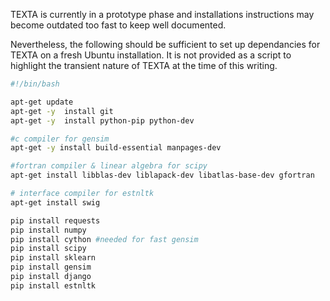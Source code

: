 
TEXTA is currently in a prototype phase and installations instructions may become outdated too fast to keep well documented. 

Nevertheless, the following should be sufficient to set up dependancies for TEXTA on a fresh Ubuntu installation.
It is not provided as a script to highlight the transient nature of TEXTA at the time of this writing.

```bash
#!/bin/bash

apt-get update
apt-get -y  install git
apt-get -y  install python-pip python-dev

#c compiler for gensim
apt-get -y install build-essential manpages-dev

#fortran compiler & linear algebra for scipy
apt-get install libblas-dev liblapack-dev libatlas-base-dev gfortran

# interface compiler for estnltk
apt-get install swig

pip install requests
pip install numpy
pip install cython #needed for fast gensim
pip install scipy
pip install sklearn
pip install gensim
pip install django
pip install estnltk
```



